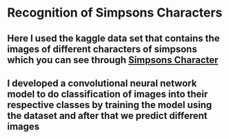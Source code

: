 # Recognition of Simpsons Characters
## Here I used the kaggle data set that contains the images of different characters of simpsons which you can see through [Simpsons Character](https://www.kaggle.com/datasets/alexattia/the-simpsons-characters-dataset)
## I developed a convolutional neural network model to do classification of images into their respective classes by training the model using the dataset and after that we predict different images 
